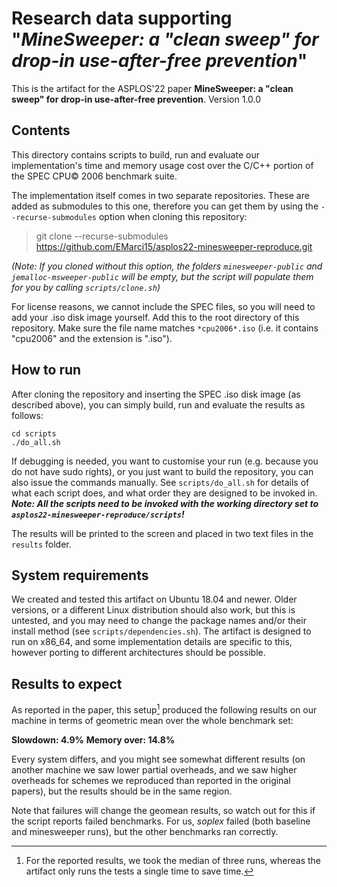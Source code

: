 # Research data supporting "*MineSweeper: a "clean sweep" for drop-in use-after-free prevention*"

This is the artifact for the ASPLOS'22 paper **MineSweeper: a "clean sweep" for drop-in use-after-free prevention**. Version 1.0.0

## Contents
This directory contains scripts to build, run and evaluate our implementation's time and memory usage cost over the C/C++ portion of the SPEC CPU&copy; 2006 benchmark suite.

The implementation itself comes in two separate repositories. These are added as submodules to this one, therefore you can get them by using the `--recurse-submodules` option when cloning this repository:

> git clone --recurse-submodules https://github.com/EMarci15/asplos22-minesweeper-reproduce.git

*(Note: If you cloned without this option, the folders `minesweeper-public` and `jemalloc-msweeper-public` will be empty, but the script will populate them for you by calling `scripts/clone.sh`)*

For license reasons, we cannot include the SPEC files, so you will need to add your .iso disk image yourself. Add this to the root directory of this repository. Make sure the file name matches `*cpu2006*.iso` (i.e. it contains "cpu2006" and the extension is ".iso").

## How to run
After cloning the repository and inserting the SPEC .iso disk image (as described above), you can simply build, run and evaluate the results as follows:


    cd scripts
    ./do_all.sh

If debugging is needed, you want to customise your run (e.g. because you do not have sudo rights), or you just want to build the repository, you can also issue the commands manually. See `scripts/do_all.sh` for details of what each script does, and what order they are designed to be invoked in. ***Note: All the scripts need to be invoked with the working directory set to `asplos22-minesweeper-reproduce/scripts`!***

The results will be printed to the screen and placed in two text files in the `results` folder.

## System requirements
We created and tested this artifact on Ubuntu 18.04 and newer. Older versions, or a different Linux distribution should also work, but this is untested, and you may need to change the package names and/or their install method (see `scripts/dependencies.sh`). The artifact is designed to run on x86_64, and some implementation details are specific to this, however porting to different architectures should be possible.

## Results to expect
As reported in the paper, this setup[^1] produced the following results on our machine in terms of geometric mean over the whole benchmark set:

**Slowdown: 4.9%**
**Memory over: 14.8%**

Every system differs, and you might see somewhat different results (on another machine we saw lower partial overheads, and we saw higher overheads for schemes we reproduced than reported in the original papers), but the results should be in the same region.

Note that failures will change the geomean results, so watch out for this if the script reports failed benchmarks. For us, *soplex* failed (both baseline and minesweeper runs), but the other benchmarks ran correctly.

[^1]: For the reported results, we took the median of three runs, whereas the artifact only runs the tests a single time to save time.
